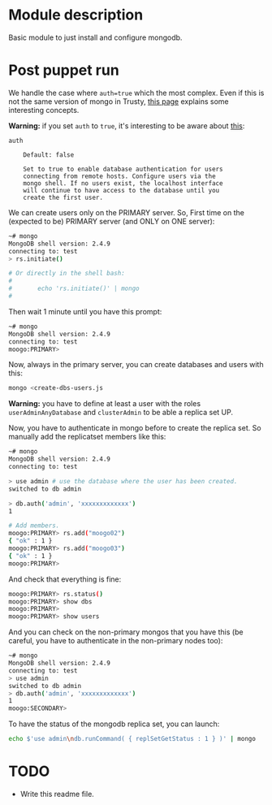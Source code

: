 # Module description

Basic module to just install and configure mongodb.

# Post puppet run

We handle the case where `auth=true` which the most complex.
Even if this is not the same version of mongo in Trusty,
[this page](https://docs.mongodb.org/manual/tutorial/enable-internal-authentication/)
explains some interesting concepts.

**Warning:** if you set `auth` to `true`, it's interesting
to be aware about
[this](https://docs.mongodb.org/v2.4/reference/configuration-options/#auth):

```
auth

    Default: false

    Set to true to enable database authentication for users
    connecting from remote hosts. Configure users via the
    mongo shell. If no users exist, the localhost interface
    will continue to have access to the database until you
    create the first user.
```

We can create users only on the PRIMARY server. So, First
time on the (expected to be) PRIMARY server (and ONLY on ONE
server):

```sh
~# mongo
MongoDB shell version: 2.4.9
connecting to: test
> rs.initiate()

# Or directly in the shell bash:
#
#       echo 'rs.initiate()' | mongo
#
```

Then wait 1 minute until you have this prompt:

```sh
~# mongo
MongoDB shell version: 2.4.9
connecting to: test
moogo:PRIMARY> 
```

Now, always in the primary server, you can create databases
and users with this:

```sh
mongo <create-dbs-users.js
```

**Warning:** you have to define at least a user with the roles
`userAdminAnyDatabase` and `clusterAdmin` to be able a replica
set UP.

Now, you have to authenticate in mongo before to create the
replica set. So manually add the replicatset members like this:

```sh
~# mongo
MongoDB shell version: 2.4.9
connecting to: test

> use admin # use the database where the user has been created.
switched to db admin

> db.auth('admin', 'xxxxxxxxxxxxx')
1

# Add members.
moogo:PRIMARY> rs.add("moogo02")
{ "ok" : 1 }
moogo:PRIMARY> rs.add("moogo03")
{ "ok" : 1 }
moogo:PRIMARY> 
```

And check that everything is fine:

```sh
moogo:PRIMARY> rs.status()
moogo:PRIMARY> show dbs
moogo:PRIMARY> 
moogo:PRIMARY> show users
```

And you can check on the non-primary mongos that you have this
(be careful, you have to authenticate in the non-primary
nodes too):

```sh
~# mongo
MongoDB shell version: 2.4.9
connecting to: test
> use admin
switched to db admin
> db.auth('admin', 'xxxxxxxxxxxxx')
1
moogo:SECONDARY> 
```

To have the status of the mongodb replica set, you can launch:

```sh
echo $'use admin\ndb.runCommand( { replSetGetStatus : 1 } )' | mongo
```


# TODO

* Write this readme file.

